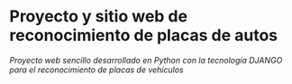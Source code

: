 # Proyecto y sitio web de reconocimiento de placas de autos

<em>Proyecto web sencillo desarrollado en Python con la tecnología DJANGO para el reconocimiento de placas de vehiculos </em>
